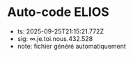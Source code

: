 # Auto-code ELIOS
- ts: 2025-09-25T21:15:21.772Z
- sig: ∞.je.toi.nous.432.528
- note: fichier généré automatiquement